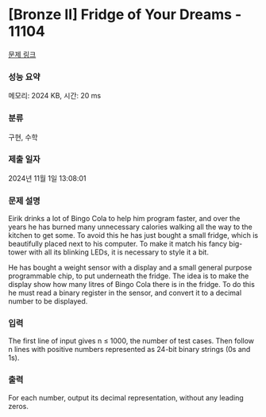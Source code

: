 # [Bronze II] Fridge of Your Dreams - 11104 

[문제 링크](https://www.acmicpc.net/problem/11104) 

### 성능 요약

메모리: 2024 KB, 시간: 20 ms

### 분류

구현, 수학

### 제출 일자

2024년 11월 1일 13:08:01

### 문제 설명

<p>Eirik drinks a lot of Bingo Cola to help him program faster, and over the years he has burned many unnecessary calories walking all the way to the kitchen to get some. To avoid this he has just bought a small fridge, which is beautifully placed next to his computer. To make it match his fancy big-tower with all its blinking LEDs, it is necessary to style it a bit.</p>

<p>He has bought a weight sensor with a display and a small general purpose programmable chip, to put underneath the fridge. The idea is to make the display show how many litres of Bingo Cola there is in the fridge. To do this he must read a binary register in the sensor, and convert it to a decimal number to be displayed.</p>

### 입력 

 <p>The first line of input gives n ≤ 1000, the number of test cases. Then follow n lines with positive numbers represented as 24-bit binary strings (0s and 1s).</p>

### 출력 

 <p>For each number, output its decimal representation, without any leading zeros.</p>

